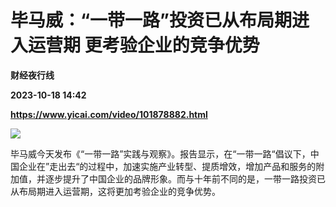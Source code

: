 # 毕马威：“一带一路”投资已从布局期进入运营期 更考验企业的竞争优势
**财经夜行线**

**2023-10-18 14:42**

**https://www.yicai.com/video/101878882.html**

![](http://imgcdn.yicai.com/vms-new/2023/10/230a14989b63b4ac2d63aed7fdbeacb4_jpnp.jpg) 

毕马威今天发布《“一带一路”实践与观察》。报告显示，在“一带一路“倡议下，中国企业在”走出去“的过程中，加速实施产业转型、提质增效，增加产品和服务的附加值，并逐步提升了中国企业的品牌形象。而与十年前不同的是，一带一路投资已从布局期进入运营期，这将更加考验企业的竞争优势。
